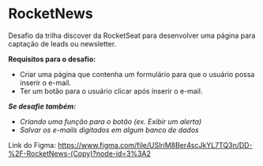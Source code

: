 # RocketNews
Desafio da trilha discover da RocketSeat para desenvolver uma página para captação de leads ou newsletter.


**Requisitos para o desafio:**

- Criar uma página que contenha um formulário para que o usuário possa inserir o e-mail.
- Ter um botão para o usuário clicar após inserir o e-mail.

***Se desafie também:***

- *Criando uma função para o botão (ex. Exibir um alerta)*
- *Salvar os e-mails digitados em algum banco de dados*

Link do Figma: https://www.figma.com/file/USlriM8Ber4scJkYL7TQ3n/DD-%2F-RocketNews-(Copy)?node-id=3%3A2
